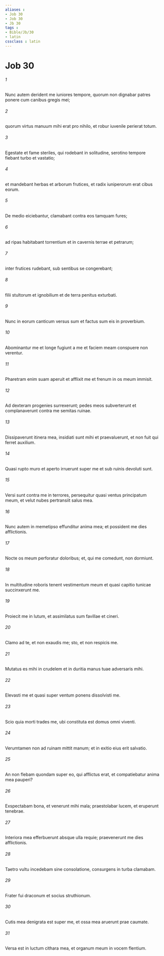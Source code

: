 ```yaml
---
aliases : 
- Job 30
- Job 30
- Jb 30
tags : 
- Bible/Jb/30
- latin
cssclass : latin
---
```


# Job 30

###### 1
Nunc autem derident me iuniores tempore, quorum non dignabar patres ponere cum canibus gregis mei;
###### 2
quorum virtus manuum mihi erat pro nihilo, et robur iuvenile perierat totum.
###### 3
Egestate et fame steriles, qui rodebant in solitudine, serotino tempore fiebant turbo et vastatio;
###### 4
et mandebant herbas et arborum frutices, et radix iuniperorum erat cibus eorum.
###### 5
De medio eiciebantur, clamabant contra eos tamquam fures;
###### 6
ad ripas habitabant torrentium et in cavernis terrae et petrarum;
###### 7
inter frutices rudebant, sub sentibus se congerebant;
###### 8
filii stultorum et ignobilium et de terra penitus exturbati.
###### 9
Nunc in eorum canticum versus sum et factus sum eis in proverbium.
###### 10
Abominantur me et longe fugiunt a me et faciem meam conspuere non verentur.
###### 11
Pharetram enim suam aperuit et afflixit me et frenum in os meum immisit.
###### 12
Ad dexteram progenies surrexerunt; pedes meos subverterunt et complanaverunt contra me semitas ruinae.
###### 13
Dissipaverunt itinera mea, insidiati sunt mihi et praevaluerunt, et non fuit qui ferret auxilium.
###### 14
Quasi rupto muro et aperto irruerunt super me et sub ruinis devoluti sunt.
###### 15
Versi sunt contra me in terrores, persequitur quasi ventus principatum meum, et velut nubes pertransiit salus mea.
###### 16
Nunc autem in memetipso effunditur anima mea; et possident me dies afflictionis.
###### 17
Nocte os meum perforatur doloribus; et, qui me comedunt, non dormiunt.
###### 18
In multitudine roboris tenent vestimentum meum et quasi capitio tunicae succinxerunt me.
###### 19
Proiecit me in lutum, et assimilatus sum favillae et cineri.
###### 20
Clamo ad te, et non exaudis me; sto, et non respicis me.
###### 21
Mutatus es mihi in crudelem et in duritia manus tuae adversaris mihi.
###### 22
Elevasti me et quasi super ventum ponens dissolvisti me.
###### 23
Scio quia morti trades me, ubi constituta est domus omni viventi.
###### 24
Verumtamen non ad ruinam mittit manum; et in exitio eius erit salvatio.
###### 25
An non flebam quondam super eo, qui afflictus erat, et compatiebatur anima mea pauperi?
###### 26
Exspectabam bona, et venerunt mihi mala; praestolabar lucem, et eruperunt tenebrae.
###### 27
Interiora mea efferbuerunt absque ulla requie; praevenerunt me dies afflictionis.
###### 28
Taetro vultu incedebam sine consolatione, consurgens in turba clamabam.
###### 29
Frater fui draconum et socius struthionum.
###### 30
Cutis mea denigrata est super me, et ossa mea aruerunt prae caumate.
###### 31
Versa est in luctum cithara mea, et organum meum in vocem flentium.
